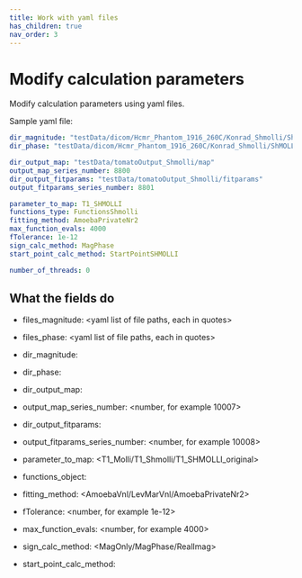 ```yaml
---
title: Work with yaml files
has_children: true
nav_order: 3
---
```


# Modify calculation parameters

Modify calculation parameters using yaml files.

Sample yaml file:

```yaml
dir_magnitude: "testData/dicom/Hcmr_Phantom_1916_260C/Konrad_Shmolli/ShMOLLI_192i_e11_12"
dir_phase: "testData/dicom/Hcmr_Phantom_1916_260C/Konrad_Shmolli/ShMOLLI_192i_e11_13"

dir_output_map: "testData/tomatoOutput_Shmolli/map"
output_map_series_number: 8800
dir_output_fitparams: "testData/tomatoOutput_Shmolli/fitparams"
output_fitparams_series_number: 8801

parameter_to_map: T1_SHMOLLI
functions_type: FunctionsShmolli
fitting_method: AmoebaPrivateNr2
max_function_evals: 4000
fTolerance: 1e-12
sign_calc_method: MagPhase
start_point_calc_method: StartPointSHMOLLI

number_of_threads: 0
```

## What the fields do

* files_magnitude: <yaml list of file paths, each in quotes>
* files_phase: <yaml list of file paths, each in quotes>
* dir_magnitude: <directory path in quites>
* dir_phase: <directory path in quites>
* dir_output_map: <directory path in quites>
* output_map_series_number: <number, for example 10007>
* dir_output_fitparams: <directory path in quites>
* output_fitparams_series_number: <number, for example 10008>

* parameter_to_map: <T1_Molli/T1_Shmolli/T1_SHMOLLI_original>
* functions_object: <FunctionsThreeParams FunctionsTwoParams FunctionsShmolli>
* fitting_method: <AmoebaVnl/LevMarVnl/AmoebaPrivateNr2>
* fTolerance: <number, for example 1e-12>
* max_function_evals: <number, for example 4000>
* sign_calc_method: <MagOnly/MagPhase/RealImag>
* start_point_calc_method: <DefaultThreeParam DefaultTwoParam StartPointSHMOLLI>
